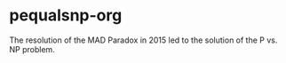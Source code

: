 # pequalsnp-org
The resolution of the MAD Paradox in 2015 led to the solution of the P vs. NP problem.
